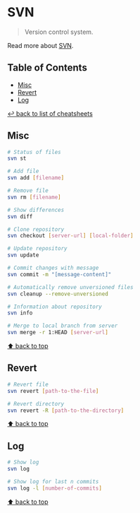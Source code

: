 # SVN
> Version control system.

Read more about [SVN](https://subversion.apache.org/).

## Table of Contents

* [Misc](#misc)
* [Revert](#revert)
* [Log](#log)

[↩ back to list of cheatsheets](README.md#list-of-cheatsheets)

## Misc

```bash
# Status of files
svn st

# Add file
svn add [filename]

# Remove file
svn rm [filename]

# Show differences
svn diff

# Clone repository
svn checkout [server-url] [local-folder]

# Update repository
svn update

# Commit changes with message
svn commit -m "[message-content]"

# Automatically remove unversioned files
svn cleanup --remove-unversioned

# Information about repository
svn info

# Merge to local branch from server
svn merge -r 1:HEAD [server-url]
```

[⬆ back to top](#table-of-contents)

## Revert

```bash
# Revert file
svn revert [path-to-the-file]

# Revert directory
svn revert -R [path-to-the-directory]
```

[⬆ back to top](#table-of-contents)

## Log

```bash
# Show log
svn log

# Show log for last n commits
svn log -l [number-of-commits]
```

[⬆ back to top](#table-of-contents)
